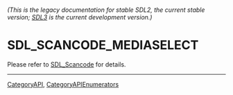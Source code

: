 ###### (This is the legacy documentation for stable SDL2, the current stable version; [SDL3](https://wiki.libsdl.org/SDL3/) is the current development version.)
# SDL_SCANCODE_MEDIASELECT

Please refer to [SDL_Scancode](SDL_Scancode) for details.

----
[CategoryAPI](CategoryAPI), [CategoryAPIEnumerators](CategoryAPIEnumerators)

